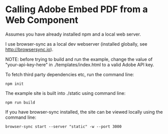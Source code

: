 # Calling Adobe Embed PDF from a Web Component

Assumes you have already installed npm and a local web server.

I use browser-sync as a local dev webserver (installed globally, see 
http://browsersync.io).


NOTE: before trying to build and run the example, change the value of 
"your-api-key-here" in ./templates/index.html to a valid Adobe API key.


To fetch third party dependencies etc, run the command line:

    npm init

The example site is built into ./static using command line:

    npm run build

If you have browser-sync installed, the site can be viewed locally using the 
command line:

    browser-sync start --server "static" -w --port 3000